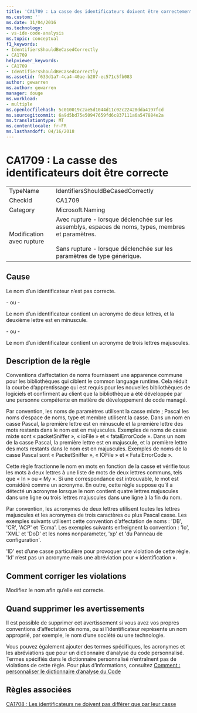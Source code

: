 ```yaml
---
title: 'CA1709 : La casse des identificateurs doivent être correctement | Documents Microsoft'
ms.custom: ''
ms.date: 11/04/2016
ms.technology:
- vs-ide-code-analysis
ms.topic: conceptual
f1_keywords:
- IdentifiersShouldBeCasedCorrectly
- CA1709
helpviewer_keywords:
- CA1709
- IdentifiersShouldBeCasedCorrectly
ms.assetid: f633d1a7-4ca4-40ae-b207-ec571c5fb083
author: gewarren
ms.author: gewarren
manager: douge
ms.workload:
- multiple
ms.openlocfilehash: 5c010019c2ae5d1044d11c02c22428dda4197fcd
ms.sourcegitcommit: 6a9d5bd75e50947659fd6c837111a6a547884e2a
ms.translationtype: MT
ms.contentlocale: fr-FR
ms.lasthandoff: 04/16/2018
---
```

# <a name="ca1709-identifiers-should-be-cased-correctly"></a>CA1709 : La casse des identificateurs doit être correcte
|||  
|-|-|  
|TypeName|IdentifiersShouldBeCasedCorrectly|  
|CheckId|CA1709|  
|Category|Microsoft.Naming|  
|Modification avec rupture|Avec rupture - lorsque déclenchée sur les assemblys, espaces de noms, types, membres et paramètres.<br /><br /> Sans rupture - lorsque déclenchée sur les paramètres de type générique.|  
  
## <a name="cause"></a>Cause  
 Le nom d’un identificateur n’est pas correcte.  
  
 \- ou -  
  
 Le nom d’un identificateur contient un acronyme de deux lettres, et la deuxième lettre est en minuscule.  
  
 \- ou -  
  
 Le nom d’un identificateur contient un acronyme de trois lettres majuscules.  
  
## <a name="rule-description"></a>Description de la règle  
 Conventions d’affectation de noms fournissent une apparence commune pour les bibliothèques qui ciblent le common language runtime. Cela réduit la courbe d’apprentissage qui est requis pour les nouvelles bibliothèques de logiciels et confirment au client que la bibliothèque a été développée par une personne compétente en matière de développement de code managé.  
  
 Par convention, les noms de paramètres utilisent la casse mixte ; Pascal les noms d’espace de noms, type et membre utilisent la casse. Dans un nom en casse Pascal, la première lettre est en minuscule et la première lettre des mots restants dans le nom est en majuscules. Exemples de noms de casse mixte sont « packetSniffer », « ioFile » et « fatalErrorCode ». Dans un nom de la casse Pascal, la première lettre est en majuscule, et la première lettre des mots restants dans le nom est en majuscules. Exemples de noms de la casse Pascal sont « PacketSniffer », « IOFile » et « FatalErrorCode ».  
  
 Cette règle fractionne le nom en mots en fonction de la casse et vérifie tous les mots à deux lettres à une liste de mots de deux lettres communs, tels que « In » ou « My ». Si une correspondance est introuvable, le mot est considéré comme un acronyme. En outre, cette règle suppose qu’il a détecté un acronyme lorsque le nom contient quatre lettres majuscules dans une ligne ou trois lettres majuscules dans une ligne à la fin du nom.  
  
 Par convention, les acronymes de deux lettres utilisent toutes les lettres majuscules et les acronymes de trois caractères ou plus Pascal casse. Les exemples suivants utilisent cette convention d’affectation de noms : 'DB', 'CR', 'ACP' et 'Ecma'. Les exemples suivants enfreignent la convention : 'Io', 'XML' et 'DoD' et les noms nonparameter, 'xp' et 'du Panneau de configuration'.  
  
 'ID' est d’une casse particulière pour provoquer une violation de cette règle. 'Id' n’est pas un acronyme mais une abréviation pour « identification ».  
  
## <a name="how-to-fix-violations"></a>Comment corriger les violations  
 Modifiez le nom afin qu’elle est correcte.  
  
## <a name="when-to-suppress-warnings"></a>Quand supprimer les avertissements  
 Il est possible de supprimer cet avertissement si vous avez vos propres conventions d’affectation de noms, ou si l’identificateur représente un nom approprié, par exemple, le nom d’une société ou une technologie.  
  
 Vous pouvez également ajouter des termes spécifiques, les acronymes et les abréviations que pour un dictionnaire d’analyse du code personnalisé. Termes spécifiés dans le dictionnaire personnalisé n’entraînent pas de violations de cette règle. Pour plus d’informations, consultez [Comment : personnaliser le dictionnaire d’analyse du Code](../code-quality/how-to-customize-the-code-analysis-dictionary.md)  
  
## <a name="related-rules"></a>Règles associées  
 [CA1708 : Les identificateurs ne doivent pas différer que par leur casse](../code-quality/ca1708-identifiers-should-differ-by-more-than-case.md)